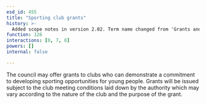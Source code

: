 ```yaml
---
esd_id: 455
title: "Sporting club grants"
history: >-
  Added scope notes in version 2.02. Term name changed from 'Grants and development fund' to 'Grants - sporting clubs' in version 3.00. Name changed to 'Sporting club grants' in version 4.00
function: 126
interactions: [0, 7, 8]
powers: []
internal: false

---
```


The council may offer grants to clubs who can demonstrate a commitment to developing sporting opportunities for young people.  Grants will be issued subject to the club meeting conditions laid down by the authority which may vary according to the nature of the club and the purpose of the grant.

